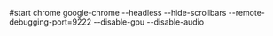 #start chrome
google-chrome --headless --hide-scrollbars --remote-debugging-port=9222 --disable-gpu --disable-audio